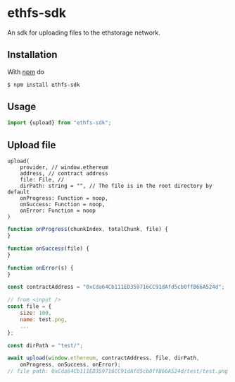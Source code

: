 # ethfs-sdk
An sdk for uploading files to the ethstorage network.

## Installation

With [npm](https://npmjs.org) do

```bash
$ npm install ethfs-sdk
```

## Usage

```js
import {upload} from "ethfs-sdk";
```

## Upload file

```
upload(
    provider, // window.ethereum
    address, // contract address
    file: File, // 
    dirPath: string = "", // The file is in the root directory by default
    onProgress: Function = noop,
    onSuccess: Function = noop,
    onError: Function = noop
)
```

```js
function onProgress(chunkIndex, totalChunk, file) {
}

function onSuccess(file) {
}

function onError(s) {
}

const contractAddress = "0xCda64Cb111ED359716CC91dAfd5cb0ffB66A524d";

// from <input />
const file = {
    size: 100,
    name: test.png,
    ...
};

const dirPath = "test/";

await upload(window.ethereum, contractAddress, file, dirPath,
    onProgress, onSuccess, onError);
// file path: 0xCda64Cb111ED359716CC91dAfd5cb0ffB66A524d/test/test.png
```
